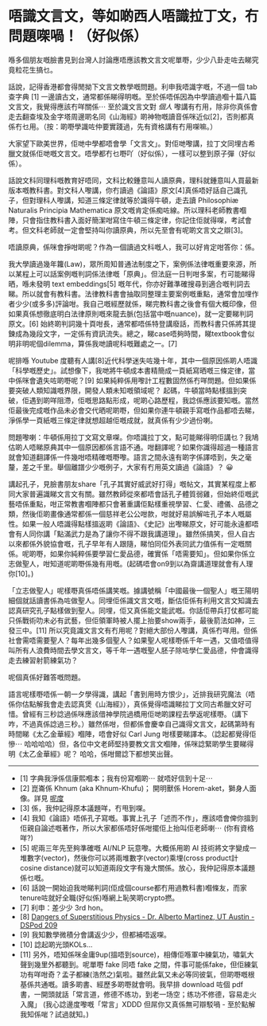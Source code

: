 # 唔識文言文，等如啲西人唔識拉丁文，冇問題㗎喎！（好似係）

喺多個朋友嘅臉書見到台灣人討論應唔應該教文言文呢單嘢，少少八卦走咗去睇究竟粒花生搞乜。

話說，記得香港都會得閒拗下文言文教學嘅問題。利申我唔識字嘅，不過一個 tab 查字典 [1] 一邊讀古文，通常都係睇得明嘅。至於係唔係因為中學讀過嗰十篇八篇文言文，我覺得應該冇咩關係⋯ 至於識文言文對 *個人* 嚟講有冇用，除非你真係會走去翻查埃及金字塔周邊啲名同《山海經》啲神物嘅讀音係咪近似[2]，否則都真係冇乜用。（按：啲嘢學識咗仲要實踐過，先有資格講有冇用㗎嘛。）

大家望下歐美世界，佢哋中學都唔會學「文言文」。對佢哋嚟講，拉丁文同埋古希臘文就係佢哋嘅文言文。唔學都冇乜嘢吖（好似係），一樣可以整到原子彈（好似係）。

話說文科同理科嘅教育好唔同，文科比較鍾意叫人讀原典，理科就鍾意叫人買最新版本嘅教科書。對文科人嚟講，你冇讀過《論語》原文[4]真係唔好話自己識孔子，但對理科人嚟講，知道三條定律就等於識得牛頓，走去讀 Philosophiæ Naturalis Principia Mathematica 原文嘅肯定係痴咗線。所以理科老師教書嗰陣，只會指住教科書入面好簡潔咁寫住牛頓三條定律，你記住佢就得㗎，考試會考。但文科老師就一定會堅持叫你讀原典，所以先至會有呢啲文言文之辯[3]。

唔讀原典，係咪會掙咁啲呢？作為一個讀過文科嘅人，我可以好肯定咁答你：係。

我大學讀過幾年籮(Law)，眾所周知普通法制度之下，案例係法律嘅重要來源，所以某程上可以話案例嘅判詞係法律嘅「原典」。但法庭一日判咁多案，冇可能睇得晒，喺未發明 text embeddings[5] 嘅年代，你亦好難準確搜尋到適合嘅判詞去睇。所以就會有教科書。法律教科書會抽取同整理主要案例嘅重點，通常會加埋作者少少(或多多)評論咁。我自己嘅經歷就係，睇完教科書之後會有個大概印像，但如果真係想徹底明白法律原則嘅來龍去脈(包括當中嘅nuance)，就一定要睇判詞原文。[6] 始終啲判詞幾十頁咁長，通常都唔係特登講廢話，而教科書只係將其提鍊成為幾段文字，一定係有資訊流失。總之，睇case唔夠時間，睇textbook會似明非明呢個dilemma，算係我哋讀呢科嘅難處之一。[7]

呢排喺 Youtube 度聽有人講[8]近代科學迷失咗幾十年，其中一個原因係啲人唔識「科學嘅歷史」。試想像下，我哋將牛頓成本書精簡成一頁紙寫晒嘅三條定律，當中係咪會遺失咗啲嘢呢？[9] 如果純粹係用嚟計工程數固然係冇咩問題。但如果係要突破人類知識嘅界限，開發人類未知嘅領域呢？ 起碼，牛頓當時點樣搵到突破，佢遇到啲咩阻滯，佢嘅思路點形成，呢啲心路歷程，我諗係應該要知嘅。當然佢最後完成嘅作品未必會交代晒呢啲嘢，但如果你連牛頓親手寫嘅作品都唔去睇，淨係學一頁紙嘅三條定律就想超越佢嘅成就，就真係有少少過份喇。

問題嚟喇：牛頓係用拉丁文寫文章㗎。你唔識拉丁文，點可能睇得明佢講乜？我鳩估啲人唔睇原典其中一個原因都係言語不通。咁翻譯呢？如果你識得超過一種語言就會知道翻譯係一件幾咁唔精確嘅嘢嚟。語言之間永遠有啲字係譯唔到，失之毫釐，差之千里。舉個離譜少少嘅例子，大家有冇用英文讀過《論語》？ 😀

講起孔子，見臉書朋友share「孔子其實好威武好打得」嘅帖文，其實某程度上都同大家普遍識睇文言文有關。雖然教師從來都唔會話孔子體質弱雞，但始終佢嘅武藝唔係重點，咁正常教書嗰陣都只會著重講佢點樣重視學習、仁愛、禮儀、品德之類，然後佢啲畫像通常都係一個慈祥老公公咁款，咁就好易誤解咗孔子本人嘅屬性。如果一般人唔識得點樣搵返啲《論語》、《史記》出嚟睇原文，好可能永遠都唔會有人同你講「點滿武力是為了讓你不得不跟我講道理」。雖然係搞笑，但人自古以來都係外貌協會嘅，孔子早年有人跟隨，睇怕同佢外表同武力值係有一定嘅關係。呢啲嘢，如果你純粹係要學習仁愛品德，確實係「唔需要知」。但如果你係立志做聖人，咁知道呢啲嘢係幾有用嘅。(起碼唔會on9到以為齋講道理就會有人理你[10]。)

「立志做聖人」呢樣嘢真係唔係講笑嘅。據講號稱「中國最後一個聖人」嘅王陽明細個就話讀書係為咗做聖人。同埋佢係識文言文嘅，斷估佢係有利用文言文知識去認真研究孔子點樣做到聖人。同埋，佢又真係能文能武嘅。你話佢帶兵打仗都可能只係戰術叻未必有武藝，但佢領軍時被人擺上抬要show兩手，最後箭法如神，三發三中。[11] 所以究竟識文言文有冇用呢？對絕大部份人嚟講，真係冇咩用。但係社會需唔需要聖人？每年出幾多個聖人？如果聖人呢樣嘢係千年一遇，又值唔值得叫所有人浪費時間去學文言文，等千年一遇嘅聖人胚子除咗學仁愛品德，仲會識得走去練習射箭練氣功？

呢個真係好難答嘅問題。

語言呢樣嘢唔係一朝一夕學得識，講起「書到用時方恨少」，近排我研究魔法（唔係你估點解我會走去認真煲《山海經》），真係覺得唔識睇拉丁文同古希臘文好可惜。曾經有三秒諗過係咪應該借神學院過橋用佢哋啲課程去學返呢樣嘢。（講下咋，不過真係諗過三秒。）雖然係咁，但都係會慶幸自己識得文言文，起碼第時有時間睇《太乙金華經》嗰陣，唔會好似 Carl Jung 咁樣要睇譯本。（諗起都覺得佢慘⋯ 哈哈哈哈）但，各位中文老師堅持要教文言文嗰陣，係咪諗緊啲學生要睇得明《太乙金華經》呢？ 哈哈，係咁爾諗下都想笑出聲。

---

- [1] 字典我淨係信康熙嗰本；我有份寫嗰啲⋯ 就唔好信到十足⋯
- [2] 崑崙係 Khnum (aka Khnum-Khufu)； 開明獸係 Horem-aket，獅身人面像。詳見 [呢度](https://hnfong.github.io/public-crap/writings/2021/%E5%B4%91%E5%B4%99\_=\_%E5%9F%83%E5%8F%8A%E9%87%91%E5%AD%97%E5%A1%94.html)
- [3] 係，我仲記得原本議題咩，冇甩到㗎。
- [4] 我知《論語》唔係孔子寫嘅。事實上孔子「述而不作」，應該唔會俾你搵到佢親自論述嘅著作，所以大家都係唔好係咁擺佢上抬叫佢老師喇⋯ (你有資格咩?)
- [5] 呢兩三年先至夠準確嘅 AI/NLP 玩意嚟。大概係用啲 AI 技術將文字變成一堆數字(vector)，然後你可以將兩堆數字(vector)乘埋(cross product計cosine distance)就可以知道兩段文字有幾大關係。放心，我仲記得原本議題係乜嘅。
- [6] 話說一開始迫我哋睇判詞(佢成個course都冇用過教科書)嗰條友，而家tenure咗就好全職(好似係)喺網上恥笑啲crypto撚。
- [7] 利申：差少少 3rd hon。
- [8] [Dangers of Superstitious Physics - Dr. Alberto Martinez, UT Austin - DSPod 209](https://www.youtube.com/watch?v=DBE35j9wFQs)
- [9] 我知數學微積分會講返少少，但都補唔返㗎。
- [10] 諗起啲光頭KOLs...
- [11] 另外，唔知係咪金庸9up(搵唔到source)，相傳佢喺軍中練氣功，嘯氣大聲到幾里外都聽到。呢單嘢 fake 同唔 fake 之間，件事可能係fake，但佢練氣功有咩咁奇？孟子都練(浩然之)氣啦。雖然此氣又未必等同彼氣，但啲嘢嘅根基係共通嘅。讀多啲書、經歷多啲嘢就會明。我早排 download 咗個 pdf 書，一開頭就話「常言道，修德不练功，到老一场空；练功不修德，容易走火入魔」 (我心諗邊度嚟嘅「常言」XDDD 但屌你又真係無可辯駁喎 - 至於點解我知係啱？試過就知。)
